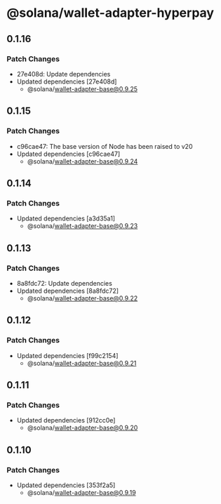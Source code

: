# @solana/wallet-adapter-hyperpay

## 0.1.16

### Patch Changes

- 27e408d: Update dependencies
- Updated dependencies [27e408d]
    - @solana/wallet-adapter-base@0.9.25

## 0.1.15

### Patch Changes

- c96cae47: The base version of Node has been raised to v20
- Updated dependencies [c96cae47]
    - @solana/wallet-adapter-base@0.9.24

## 0.1.14

### Patch Changes

- Updated dependencies [a3d35a1]
    - @solana/wallet-adapter-base@0.9.23

## 0.1.13

### Patch Changes

- 8a8fdc72: Update dependencies
- Updated dependencies [8a8fdc72]
    - @solana/wallet-adapter-base@0.9.22

## 0.1.12

### Patch Changes

- Updated dependencies [f99c2154]
    - @solana/wallet-adapter-base@0.9.21

## 0.1.11

### Patch Changes

- Updated dependencies [912cc0e]
    - @solana/wallet-adapter-base@0.9.20

## 0.1.10

### Patch Changes

- Updated dependencies [353f2a5]
    - @solana/wallet-adapter-base@0.9.19
